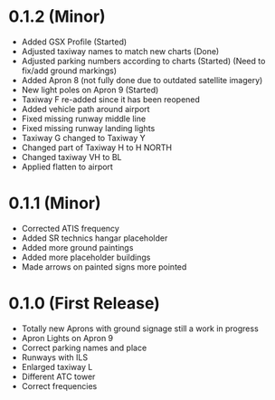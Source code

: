# 0.1.2 (Minor)

- Added GSX Profile (Started)
- Adjusted taxiway names to match new charts (Done)
- Adjusted parking numbers according to charts (Started) (Need to fix/add ground markings)
- Added Apron 8 (not fully done due to outdated satellite imagery)
- New light poles on Apron 9 (Started)
- Taxiway F re-added since it has been reopened
- Added vehicle path around airport
- Fixed missing runway middle line
- Fixed missing runway landing lights
- Taxiway G changed to Taxiway Y
- Changed part of Taxiway H to H NORTH
- Changed taxiway VH to BL
- Applied flatten to airport


# 0.1.1 (Minor)

- Corrected ATIS frequency
- Added SR technics hangar placeholder
- Added more ground paintings
- Added more placeholder buildings
- Made arrows on painted signs more pointed


# 0.1.0 (First Release)

- Totally new Aprons with ground signage still a work in progress
- Apron Lights on Apron 9
- Correct parking names and place
- Runways with ILS
- Enlarged taxiway L
- Different ATC tower
- Correct frequencies
